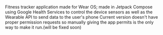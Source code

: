 Fitness tracker application made for Wear OS; 
made in Jetpack Compose using Google Health Services to control the device sensors as well as the Wearable API to send data to the user's phone
Current version doesn't have proper permission requests so manually giving the app permits is the only way to make it run.(will be fixed soon)
